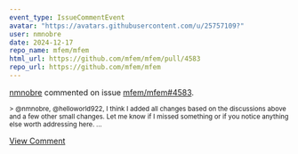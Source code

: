 ```yaml
---
event_type: IssueCommentEvent
avatar: "https://avatars.githubusercontent.com/u/25757109?"
user: nmnobre
date: 2024-12-17
repo_name: mfem/mfem
html_url: https://github.com/mfem/mfem/pull/4583
repo_url: https://github.com/mfem/mfem
---
```


<a href='https://github.com/nmnobre' target='_blank'>nmnobre</a> commented on issue <a href='https://github.com/mfem/mfem/pull/4583' target='_blank'>mfem/mfem#4583</a>.

<small>> @nmnobre, @helloworld922, I think I added all changes based on the discussions above and a few other small changes. Let me know if I missed something or if you notice anything else worth addressing here....</small>

<a href='https://github.com/mfem/mfem/pull/4583' target='_blank'>View Comment</a>